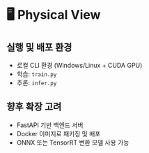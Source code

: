 # 🖥 Physical View

## 실행 및 배포 환경

- 로컬 CLI 환경 (Windows/Linux + CUDA GPU)
- 학습: `train.py`
- 추론: `infer.py`

## 향후 확장 고려

- FastAPI 기반 백엔드 서버
- Docker 이미지로 패키징 및 배포
- ONNX 또는 TensorRT 변환 모델 사용 가능
